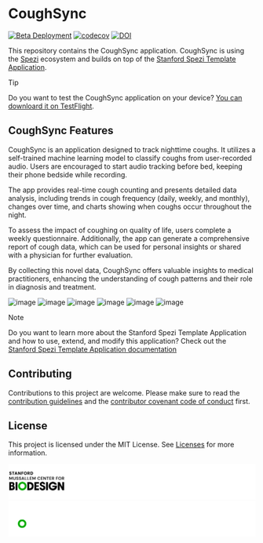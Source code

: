 <!--

This source file is part of the CoughSync based on the Stanford Spezi Template Application project

SPDX-FileCopyrightText: 2025 Stanford University

SPDX-License-Identifier: MIT

-->

# CoughSync

[![Beta Deployment](https://github.com/CS342/2025-CoughSync/actions/workflows/beta-deployment.yml/badge.svg)](https://github.com/CS342/2025-CoughSync/actions/workflows/beta-deployment.yml)
[![codecov](https://codecov.io/gh/CS342/2025-CoughSync/graph/badge.svg?token=ScRESP8x1r)](https://codecov.io/gh/CS342/2025-CoughSync)
[![DOI](https://zenodo.org/badge/DOI/10.5281/zenodo.14740621.svg)](https://doi.org/10.5281/zenodo.14740621)


This repository contains the CoughSync application.
CoughSync is using the [Spezi](https://github.com/StanfordSpezi/Spezi) ecosystem and builds on top of the [Stanford Spezi Template Application](https://github.com/StanfordSpezi/SpeziTemplateApplication).

> [!TIP]
> Do you want to test the CoughSync application on your device? [You can downloard it on TestFlight](https://testflight.apple.com/join/2DKsMx2z).


## CoughSync Features

CoughSync is an application designed to track nighttime coughs. It utilizes a self-trained machine learning model to classify coughs from user-recorded audio. Users are encouraged to start audio tracking before bed, keeping their phone bedside while recording.

The app provides real-time cough counting and presents detailed data analysis, including trends in cough frequency (daily, weekly, and monthly), changes over time, and charts showing when coughs occur throughout the night.

To assess the impact of coughing on quality of life, users complete a weekly questionnaire. Additionally, the app can generate a comprehensive report of cough data, which can be used for personal insights or shared with a physician for further evaluation.

By collecting this novel data, CoughSync offers valuable insights to medical practitioners, enhancing the understanding of cough patterns and their role in diagnosis and treatment.

![image](https://github.com/user-attachments/assets/63ae28ba-58be-4973-b2ad-e1e1dbe72298)
![image](https://github.com/user-attachments/assets/d12f9cd1-1dfa-4648-85e1-edb929d01dfd)
![image](https://github.com/user-attachments/assets/eaf4c138-05d2-4663-b4aa-8ee7200d9cfe)
![image](https://github.com/user-attachments/assets/f559b2aa-2239-4434-8bd6-3eb03fa3d323)
![image](https://github.com/user-attachments/assets/2196879f-74d4-471b-b9ed-58e58ec4ffdb)
![image](https://github.com/user-attachments/assets/43b341f1-b24e-468e-9ce6-3236981d3723)






> [!NOTE]  
> Do you want to learn more about the Stanford Spezi Template Application and how to use, extend, and modify this application? Check out the [Stanford Spezi Template Application documentation](https://stanfordspezi.github.io/SpeziTemplateApplication)


## Contributing

Contributions to this project are welcome. Please make sure to read the [contribution guidelines](https://github.com/StanfordSpezi/.github/blob/main/CONTRIBUTING.md) and the [contributor covenant code of conduct](https://github.com/StanfordSpezi/.github/blob/main/CODE_OF_CONDUCT.md) first.


## License

This project is licensed under the MIT License. See [Licenses](LICENSES) for more information.

![Spezi Footer](https://raw.githubusercontent.com/StanfordSpezi/.github/main/assets/FooterLight.png#gh-light-mode-only)
![Spezi Footer](https://raw.githubusercontent.com/StanfordSpezi/.github/main/assets/FooterDark.png#gh-dark-mode-only)
